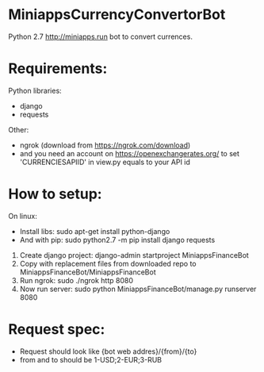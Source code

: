 # MiniappsCurrencyConvertorBot
Python 2.7 http://miniapps.run bot to convert currences.

# Requirements:
Python libraries:

- django
- requests

Other:

- ngrok (download from https://ngrok.com/download)
- and you need an account on https://openexchangerates.org/ to set 'CURRENCIESAPIID' in view.py equals to your API id

# How to setup:
On linux:

- Install libs: sudo apt-get install python-django
- And with pip: sudo python2.7 -m pip install django requests

1. Create django project: django-admin startproject MiniappsFinanceBot
2. Copy with replacement files from downloaded repo to MiniappsFinanceBot/MiniappsFinanceBot
3. Run ngrok: sudo ./ngrok http 8080
3. Now run server: sudo python MiniappsFinanceBot/manage.py runserver 8080

# Request spec:

- Request should look like {bot web addres}/{from}/{to}
- from and to should be 1-USD;2-EUR;3-RUB
